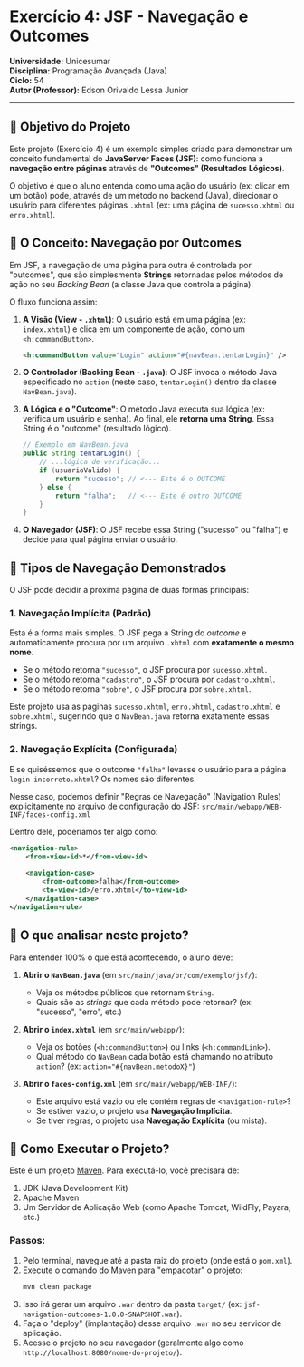 # Exercício 4: JSF - Navegação e Outcomes

**Universidade:** Unicesumar  
**Disciplina:** Programação Avançada (Java)  
**Ciclo:** 54  
**Autor (Professor):** Edson Orivaldo Lessa Junior

---

## 🎯 Objetivo do Projeto

Este projeto (Exercício 4) é um exemplo simples criado para demonstrar um conceito fundamental do **JavaServer Faces (JSF)**: como funciona a **navegação entre páginas** através de **"Outcomes" (Resultados Lógicos)**.

O objetivo é que o aluno entenda como uma ação do usuário (ex: clicar em um botão) pode, através de um método no backend (Java), direcionar o usuário para diferentes páginas `.xhtml` (ex: uma página de `sucesso.xhtml` ou `erro.xhtml`).

## 🧠 O Conceito: Navegação por Outcomes

Em JSF, a navegação de uma página para outra é controlada por "outcomes", que são simplesmente **Strings** retornadas pelos métodos de ação no seu *Backing Bean* (a classe Java que controla a página).

O fluxo funciona assim:

1.  **A Visão (View - `.xhtml`)**: O usuário está em uma página (ex: `index.xhtml`) e clica em um componente de ação, como um `<h:commandButton>`.
    ```xml
    <h:commandButton value="Login" action="#{navBean.tentarLogin}" />
    ```

2.  **O Controlador (Backing Bean - `.java`)**: O JSF invoca o método Java especificado no `action` (neste caso, `tentarLogin()` dentro da classe `NavBean.java`).

3.  **A Lógica e o "Outcome"**: O método Java executa sua lógica (ex: verifica um usuário e senha). Ao final, ele **retorna uma String**. Essa String é o "outcome" (resultado lógico).
    ```java
    // Exemplo em NavBean.java
    public String tentarLogin() {
        // ...lógica de verificação...
        if (usuarioValido) {
            return "sucesso"; // <--- Este é o OUTCOME
        } else {
            return "falha";   // <--- Este é outro OUTCOME
        }
    }
    ```

4.  **O Navegador (JSF)**: O JSF recebe essa String ("sucesso" ou "falha") e decide para qual página enviar o usuário.

## 🧭 Tipos de Navegação Demonstrados

O JSF pode decidir a próxima página de duas formas principais:

### 1. Navegação Implícita (Padrão)

Esta é a forma mais simples. O JSF pega a String do *outcome* e automaticamente procura por um arquivo `.xhtml` com **exatamente o mesmo nome**.

* Se o método retorna `"sucesso"`, o JSF procura por `sucesso.xhtml`.
* Se o método retorna `"cadastro"`, o JSF procura por `cadastro.xhtml`.
* Se o método retorna `"sobre"`, o JSF procura por `sobre.xhtml`.

Este projeto usa as páginas `sucesso.xhtml`, `erro.xhtml`, `cadastro.xhtml` e `sobre.xhtml`, sugerindo que o `NavBean.java` retorna exatamente essas strings.

### 2. Navegação Explícita (Configurada)

E se quiséssemos que o outcome `"falha"` levasse o usuário para a página `login-incorreto.xhtml`? Os nomes são diferentes.

Nesse caso, podemos definir "Regras de Navegação" (Navigation Rules) explicitamente no arquivo de configuração do JSF:
`src/main/webapp/WEB-INF/faces-config.xml`

Dentro dele, poderíamos ter algo como:

```xml
<navigation-rule>
    <from-view-id>*</from-view-id>
    
    <navigation-case>
        <from-outcome>falha</from-outcome>
        <to-view-id>/erro.xhtml</to-view-id>
    </navigation-case>
</navigation-rule>
````

## 📂 O que analisar neste projeto?

Para entender 100% o que está acontecendo, o aluno deve:

1.  **Abrir o `NavBean.java`** (em `src/main/java/br/com/exemplo/jsf/`):

    * Veja os métodos públicos que retornam `String`.
    * Quais são as *strings* que cada método pode retornar? (ex: "sucesso", "erro", etc.)

2.  **Abrir o `index.xhtml`** (em `src/main/webapp/`):

    * Veja os botões (`<h:commandButton>`) ou links (`<h:commandLink>`).
    * Qual método do `NavBean` cada botão está chamando no atributo `action`? (ex: `action="#{navBean.metodoX}"`)

3.  **Abrir o `faces-config.xml`** (em `src/main/webapp/WEB-INF/`):

    * Este arquivo está vazio ou ele contém regras de `<navigation-rule>`?
    * Se estiver vazio, o projeto usa **Navegação Implícita**.
    * Se tiver regras, o projeto usa **Navegação Explícita** (ou mista).

## 🚀 Como Executar o Projeto?

Este é um projeto [Maven](https://maven.apache.org/). Para executá-lo, você precisará de:

1.  JDK (Java Development Kit)
2.  Apache Maven
3.  Um Servidor de Aplicação Web (como Apache Tomcat, WildFly, Payara, etc.)

### Passos:

1.  Pelo terminal, navegue até a pasta raiz do projeto (onde está o `pom.xml`).
2.  Execute o comando do Maven para "empacotar" o projeto:
    ```bash
    mvn clean package
    ```
3.  Isso irá gerar um arquivo `.war` dentro da pasta `target/` (ex: `jsf-navigation-outcomes-1.0.0-SNAPSHOT.war`).
4.  Faça o "deploy" (implantação) desse arquivo `.war` no seu servidor de aplicação.
5.  Acesse o projeto no seu navegador (geralmente algo como `http://localhost:8080/nome-do-projeto/`).

<!-- end list -->
